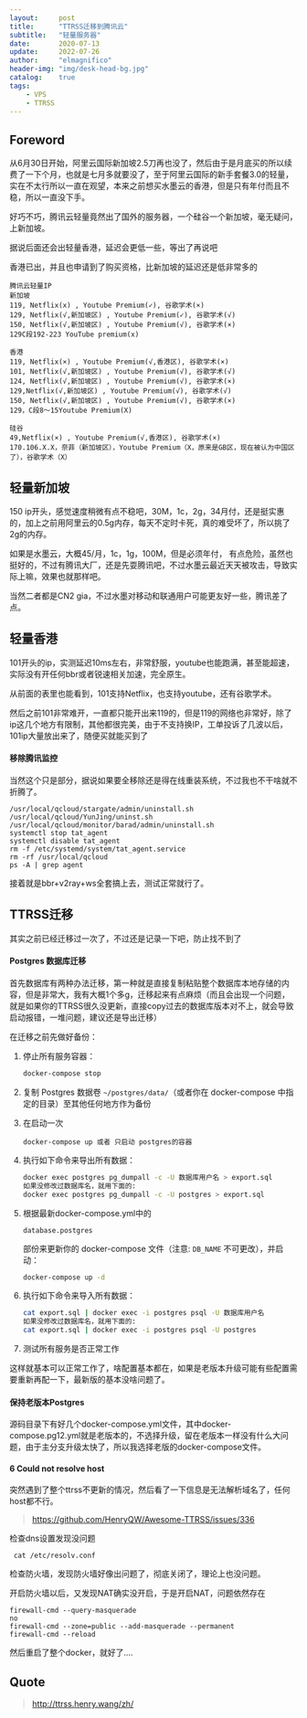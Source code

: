 ```yaml
---
layout:     post
title:      "TTRSS迁移到腾讯云"
subtitle:   "轻量服务器"
date:       2020-07-13
update:     2022-07-26
author:     "elmagnifico"
header-img: "img/desk-head-bg.jpg"
catalog:    true
tags:
    - VPS
    - TTRSS
---
```


## Foreword

从6月30日开始，阿里云国际新加坡2.5刀再也没了，然后由于是月底买的所以续费了一下个月，也就是七月多就要没了，至于阿里云国际的新手套餐3.0的轻量，实在不太行所以一直在观望，本来之前想买水墨云的香港，但是只有年付而且不稳，所以一直没下手。

好巧不巧，腾讯云轻量竟然出了国外的服务器，一个硅谷一个新加坡，毫无疑问，上新加坡。

据说后面还会出轻量香港，延迟会更低一些，等出了再说吧



香港已出，并且也申请到了购买资格，比新加坡的延迟还是低非常多的

```
腾讯云轻量IP
新加坡
119, Netflix(x) , Youtube Premium(✓), 谷歌学术(×)
129, Netflix(√,新加坡区) , Youtube Premium(✓), 谷歌学术(√)
150, Netflix(√,新加坡区) , Youtube Premium(√), 谷歌学术(×)
129C段192-223 YouTube premium(x)

香港
119, Netflix(×) , Youtube Premium(√,香港区), 谷歌学术(×)
101, Netflix(√,新加坡区) , Youtube Premium(√), 谷歌学术(√)
124, Netflix(√,新加坡区) , Youtube Premium(√), 谷歌学术(×)
129,Netflix(√,新加坡区) , Youtube Premium(√), 谷歌学术(√)
150, Netflix(√,新加坡区) , Youtube Premium(√), 谷歌学术(×)
129，C段8～15Youtube Premium(X)

硅谷
49,Netflix(×) , Youtube Premium(√,香港区), 谷歌学术(×)
170.106.X.X，奈菲（新加坡区），Youtube Premium（X，原来是GB区，现在被认为中国区了），谷歌学术（X）
```

## 轻量新加坡

150 ip开头，感觉速度稍微有点不稳吧，30M，1c，2g，34月付，还是挺实惠的，加上之前用阿里云的0.5g内存，每天不定时卡死，真的难受坏了，所以挑了2g的内存。

如果是水墨云，大概45/月，1c，1g，100M，但是必须年付， 有点危险，虽然也挺好的，不过有腾讯大厂，还是先耍腾讯吧，不过水墨云最近天天被攻击，导致实际上嘛，效果也就那样吧。

当然二者都是CN2 gia，不过水墨对移动和联通用户可能更友好一些，腾讯差了点。



## 轻量香港

101开头的ip，实测延迟10ms左右，非常舒服，youtube也能跑满，甚至能超速，实际没有开任何bbr或者锐速相关加速，完全原生。

从前面的表里也能看到，101支持Netflix，也支持youtube，还有谷歌学术。

然后之前101非常难开，一直都只能开出来119的，但是119的网络也非常好，除了ip这几个地方有限制，其他都很完美，由于不支持换IP，工单投诉了几波以后，101ip大量放出来了，随便买就能买到了



#### 移除腾讯监控

当然这个只是部分，据说如果要全移除还是得在线重装系统，不过我也不干啥就不折腾了。

```
/usr/local/qcloud/stargate/admin/uninstall.sh
/usr/local/qcloud/YunJing/uninst.sh
/usr/local/qcloud/monitor/barad/admin/uninstall.sh
systemctl stop tat_agent
systemctl disable tat_agent
rm -f /etc/systemd/system/tat_agent.service
rm -rf /usr/local/qcloud
ps -A | grep agent
```

接着就是bbr+v2ray+ws全套搞上去，测试正常就行了。



## TTRSS迁移

其实之前已经迁移过一次了，不过还是记录一下吧，防止找不到了



#### Postgres 数据库迁移

首先数据库有两种办法迁移，第一种就是直接复制粘贴整个数据库本地存储的内容，但是非常大，我有大概1个多g，迁移起来有点麻烦（而且会出现一个问题，就是如果你的TTRSS很久没更新，直接copy过去的数据库版本对不上，就会导致启动报错，一堆问题，建议还是导出迁移）

在迁移之前先做好备份：

1. 停止所有服务容器：

   ```bash
   docker-compose stop
   ```

2. 复制 Postgres 数据卷 `~/postgres/data/`（或者你在 docker-compose 中指定的目录）至其他任何地方作为备份

3. 在启动一次

   ```
   docker-compose up 或者 只启动 postgres的容器
   ```

4. 执行如下命令来导出所有数据：

   ```bash
   docker exec postgres pg_dumpall -c -U 数据库用户名 > export.sql
   如果没修改过数据库名，就用下面的:
   docker exec postgres pg_dumpall -c -U postgres > export.sql
   ```

5. 根据最新docker-compose.yml中的

   ```
   database.postgres
   ```

   部份来更新你的 docker-compose 文件（注意: `DB_NAME` 不可更改），并启动：

   ```bash
   docker-compose up -d
   ```

6. 执行如下命令来导入所有数据：

   ```bash
   cat export.sql | docker exec -i postgres psql -U 数据库用户名
   如果没修改过数据库名，就用下面的:
   cat export.sql | docker exec -i postgres psql -U postgres
   ```

7. 测试所有服务是否正常工作

这样就基本可以正常工作了，啥配置基本都在，如果是老版本升级可能有些配置需要重新再配一下，最新版的基本没啥问题了。



#### 保持老版本Postgres

源码目录下有好几个docker-compose.yml文件，其中docker-compose.pg12.yml就是老版本的，不选择升级，留在老版本一样没有什么大问题，由于主分支升级太快了，所以我选择老版的docker-compose文件。



#### 6 Could not resolve host

突然遇到了整个ttrss不更新的情况，然后看了一下信息是无法解析域名了，任何host都不行。

> https://github.com/HenryQW/Awesome-TTRSS/issues/336

检查dns设置发现没问题

```
 cat /etc/resolv.conf 
```

检查防火墙，发现防火墙好像出问题了，彻底关闭了，理论上也没问题。

开启防火墙以后，又发现NAT确实没开启，于是开启NAT，问题依然存在

```
firewall-cmd --query-masquerade
no
firewall-cmd --zone=public --add-masquerade --permanent
firewall-cmd --reload
```

然后重启了整个docker，就好了....



## Quote

> http://ttrss.henry.wang/zh/
>

